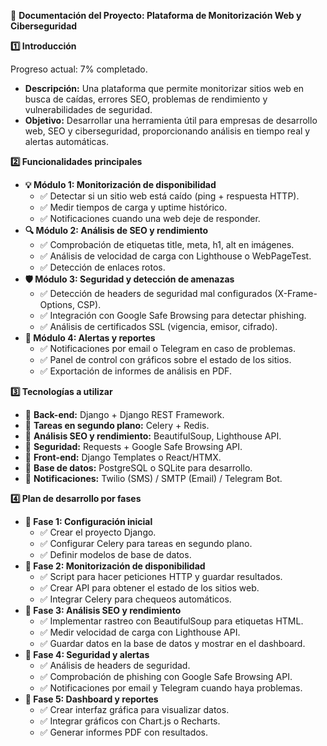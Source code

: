 📌 **Documentación del Proyecto: Plataforma de Monitorización Web y Ciberseguridad**

**1️⃣ Introducción**

Progreso actual: 7% completado.

* **Descripción:**
    Una plataforma que permite monitorizar sitios web en busca de caídas, errores SEO, problemas de rendimiento y vulnerabilidades de seguridad.
* **Objetivo:**
    Desarrollar una herramienta útil para empresas de desarrollo web, SEO y ciberseguridad, proporcionando análisis en tiempo real y alertas automáticas.

**2️⃣ Funcionalidades principales**

* **💡 Módulo 1: Monitorización de disponibilidad**
    * ✅ Detectar si un sitio web está caído (ping + respuesta HTTP).
    * ✅ Medir tiempos de carga y uptime histórico.
    * ✅ Notificaciones cuando una web deje de responder.
* **🔍 Módulo 2: Análisis de SEO y rendimiento**
    * ✅ Comprobación de etiquetas title, meta, h1, alt en imágenes.
    * ✅ Análisis de velocidad de carga con Lighthouse o WebPageTest.
    * ✅ Detección de enlaces rotos.
* **🛡️ Módulo 3: Seguridad y detección de amenazas**
    * ✅ Detección de headers de seguridad mal configurados (X-Frame-Options, CSP).
    * ✅ Integración con Google Safe Browsing para detectar phishing.
    * ✅ Análisis de certificados SSL (vigencia, emisor, cifrado).
* **🚨 Módulo 4: Alertas y reportes**
    * ✅ Notificaciones por email o Telegram en caso de problemas.
    * ✅ Panel de control con gráficos sobre el estado de los sitios.
    * ✅ Exportación de informes de análisis en PDF.

**3️⃣ Tecnologías a utilizar**

* 📌 **Back-end:** Django + Django REST Framework.
* 📌 **Tareas en segundo plano:** Celery + Redis.
* 📌 **Análisis SEO y rendimiento:** BeautifulSoup, Lighthouse API.
* 📌 **Seguridad:** Requests + Google Safe Browsing API.
* 📌 **Front-end:** Django Templates o React/HTMX.
* 📌 **Base de datos:** PostgreSQL o SQLite para desarrollo.
* 📌 **Notificaciones:** Twilio (SMS) / SMTP (Email) / Telegram Bot.

**4️⃣ Plan de desarrollo por fases**

* **🔹 Fase 1: Configuración inicial**
    * ✅ Crear el proyecto Django.
    * ✅ Configurar Celery para tareas en segundo plano.
    * ✅ Definir modelos de base de datos.
* **🔹 Fase 2: Monitorización de disponibilidad**
    * ✅ Script para hacer peticiones HTTP y guardar resultados.
    * ✅ Crear API para obtener el estado de los sitios web.
    * ✅ Integrar Celery para chequeos automáticos.
* **🔹 Fase 3: Análisis SEO y rendimiento**
    * ✅ Implementar rastreo con BeautifulSoup para etiquetas HTML.
    * ✅ Medir velocidad de carga con Lighthouse API.
    * ✅ Guardar datos en la base de datos y mostrar en el dashboard.
* **🔹 Fase 4: Seguridad y alertas**
    * ✅ Análisis de headers de seguridad.
    * ✅ Comprobación de phishing con Google Safe Browsing API.
    * ✅ Notificaciones por email y Telegram cuando haya problemas.
* **🔹 Fase 5: Dashboard y reportes**
    * ✅ Crear interfaz gráfica para visualizar datos.
    * ✅ Integrar gráficos con Chart.js o Recharts.
    * ✅ Generar informes PDF con resultados.
